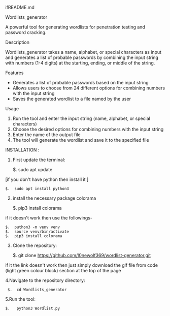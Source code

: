 ifREADME.md

Wordlists_generator

A powerful tool for generating wordlists for penetration testing and password cracking.

Description

Wordlists_generator takes a name, alphabet, or special characters as input and generates a list of probable passwords by combining the input string with numbers (1-4 digits) at the starting, ending, or middle of the string.

Features

- Generates a list of probable passwords based on the input string
- Allows users to choose from 24 different options for combining numbers with the input string
- Saves the generated wordlist to a file named by the user

Usage

1. Run the tool and enter the input string (name, alphabet, or special characters)
2. Choose the desired options for combining numbers with the input string
3. Enter the name of the output file
4. The tool will generate the wordlist and save it to the specified file


INSTALLATION : 

1. First update the terminal:

    $.  sudo apt update

  [if you don't have python then install it ]
 
    $.  sudo apt install python3    

2. install the necessary package colorama

    $.   pip3 install colorama
 
if it doesn't work then use the followings-

    $.  puthon3 -m venv venv
    $.  source venv/bin/activate
    $.  pip3 install colorama

3. Clone the repository:    
  
    $.  git clone https://github.com/l0newolf369/wordlist-generator.git

if it the link doesn't work then just simply download the gif file from code (light green colour block) section at the top of the page

4.Navigate to the repository directory:

     $.  cd Wordlists_generator

5.Run the tool: 

    $.   python3 Wordlist.py



